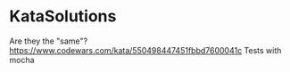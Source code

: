 # KataSolutions
Are they the "same"?
https://www.codewars.com/kata/550498447451fbbd7600041c
Tests with mocha
